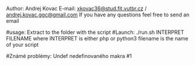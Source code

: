 Author: Andrej Kovac
E-mail: xkovac36@stud.fit.vutbr.cz / andrej.kovac.ggc@gmail.com
If you have any questions feel free to send an email


#usage:
Extract to the folder with the script
#Launch: 
./run.sh INTERPRET FILENAME
where INTERPRET is either php or python3
filename is the name of your script

#Známé problémy:
Undef nedefinovaného makra #1
